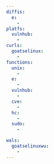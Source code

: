 ```yaml
---
diffis:
  e:
    -
platfs:
  vulnhub:
    -
curls:
  goatselinux:
    -
functions:
  unix:
    -
  e:
    -
  vulnhub:
    -
  cve:
    -
  hc:
    -
  sudo:
    -

wals:
  goatselinuxwu:
    -
---
```

